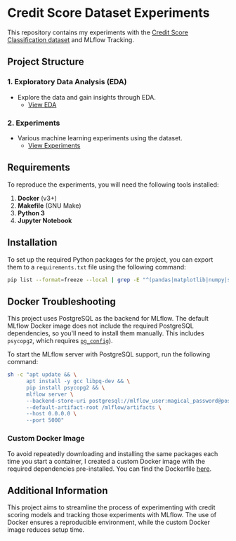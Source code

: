 # Credit Score Dataset Experiments

This repository contains my experiments with the [Credit Score Classification dataset](https://www.kaggle.com/datasets/parisrohan/credit-score-classification) and MLflow Tracking.

## Project Structure

### 1. Exploratory Data Analysis (EDA)
- Explore the data and gain insights through EDA. 
  - [View EDA](./eda)

### 2. Experiments
- Various machine learning experiments using the dataset.
  - [View Experiments](./experiments)

## Requirements

To reproduce the experiments, you will need the following tools installed:

1. **Docker** (v3+)
2. **Makefile** (GNU Make)
3. **Python 3**
4. **Jupyter Notebook** 

## Installation

To set up the required Python packages for the project, you can export them to a `requirements.txt` file using the following command:

```bash
pip list --format=freeze --local | grep -E "^(pandas|matplotlib|numpy|scikit-learn|seaborn|mlflow|pickleshare|ipykernel|psycopg2|dash)==" > requirements.txt
```

## Docker Troubleshooting

This project uses PostgreSQL as the backend for MLflow. The default MLflow Docker image does not include the required PostgreSQL dependencies, so you'll need to install them manually. This includes `psycopg2`, which requires [`pg_config`](https://stackoverflow.com/questions/11618898/pg-config-executable-not-found)).

To start the MLflow server with PostgreSQL support, run the following command:

```bash
sh -c "apt update && \
      apt install -y gcc libpq-dev && \
      pip install psycopg2 && \
      mlflow server \
      --backend-store-uri postgresql://mlflow_user:magical_password@postgres/mlflow_db \
      --default-artifact-root /mlflow/artifacts \
      --host 0.0.0.0 \
      --port 5000"
```

### Custom Docker Image

To avoid repeatedly downloading and installing the same packages each time you start a container, I created a custom Docker image with the required dependencies pre-installed. You can find the Dockerfile [here](./mlflow.Dockerfile).

## Additional Information

This project aims to streamline the process of experimenting with credit scoring models and tracking those experiments with MLflow. The use of Docker ensures a reproducible environment, while the custom Docker image reduces setup time.
